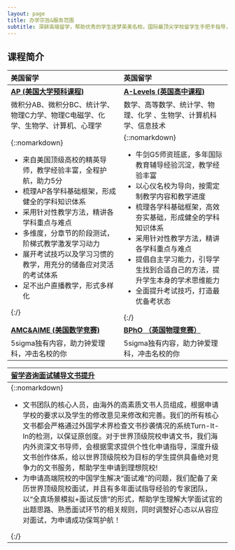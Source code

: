 ```yaml
---
layout: page
title: 办学宗旨&服务范围
subtitle: 深耕高端留学，帮助优秀的学生逐梦英美名校。国际最顶尖学校留学生手把手指导，把自己走过的路真实展现在学生面前。覆盖英美顶级名校中的大多数，根据学生需求匹配最适合的教师。让你的留学之路不再迷茫。
---
```



## 课程简介

| 美国留学 | 英国留学 |
| :------ | :------ |
|<a href="https://5sigmaeducation.github.io/AP/">**AP (美国大学预科课程)**</a>| <a href="https://5sigmaeducation.github.io/AP/">**A-Levels (英国高中课程)**</a>  |
| 微积分AB、微积分BC、统计学、物理C力学、物理C电磁学、化学、生物学、计算机、心理学| 数学、高等数学、统计学、物理、化学 、生物学、计算机科学、信息技术|
|{::nomarkdown}<ul><li> 来自美国顶级高校的精英导师，教学经验丰富，全程护航，助力5分 </li><li> 梳理AP各学科基础框架，形成健全的学科知识体系 </li><li> 采用针对性教学方法，精讲各学科重点与难点 </li><li> 多维度，分章节的阶段测试，阶梯式教学激发学习动力 </li><li> 展开考试技巧以及学习习惯的教学，用充分的储备应对灵活的考试体系 </li><li>足不出户直播教学，形式多样化</li></ul>{:/}|{::nomarkdown}<ul><li> 牛剑G5师资班底，多年国际教育辅导经验沉淀，教学经验丰富 </li><li> 以心仪名校为导向，按需定制教学内容和教学进度 </li><li> 梳理各学科基础框架，高效夯实基础，形成健全的学科知识体系 </li><li> 采用针对性教学方法，精讲各学科重点与难点 </li><li> 提倡自主学习能力，引导学生找到合适自己的方法，提升学生本身的学术思维能力 </li><li> 全面提升考试技巧，打造最优备考状态 </li></ul>{:/}|
| <a href="https://5sigmaeducation.github.io/amc/">**AMC&AIME (美国数学竞赛)** </a>  | <a href="https://5sigmaeducation.github.io/bpho/"> **BPhO （英国物理竞赛）** </a>|
| 5sigma独有内容，助力钟爱理科，冲击名校的你| 5sigma独有内容，助力钟爱理科，冲击名校的你 |


|  <a href="https://5sigmaeducation.github.io/amc/">**留学咨询面试辅导文书提升**  </a>|
| :------ |
| {::nomarkdown}<ul><li>文书团队的核心人员，由海外的高素质文书人员组成，根据申请学校的要求以及学生的修改意见来修改和完善。我们的所有核心文书都会严格通过外国学术界检查文书抄袭情况的系统Turn-It-In的检测，以保证原创度。对于世界顶级院校申请文书，我们海内外资深文书导师，会根据需求提供个性化申请指导，深度升级文书创作体系，给以世界顶级院校为目标的学生提供具备绝对竞争力的文书服务，帮助学生申请到理想院校! </li><li> 为申请高端院校的中国学生解决“面试难”的问题，我们配备了亲历世界顶级院校面试，并且有多年面试指导经验的专家团队，以“全真场景模拟+面试反馈”的形式，帮助学生理解大学面试官的出题思路、熟悉面试环节的相关规则，同时调整好心态以从容应对面试，为申请成功保驾护航！</li></ul>{:/} |























